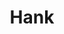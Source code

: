 ---
ee_id: '4341'
site: '1'
type: '2'
long_id: 2016-018 Hank
url: 2016-018-hank
year: '2016'
medium: Chromogenic print
commission:
add_credit:
dims: 168 x 95.8 x 4 cm
pitch:
ps:
live_url:
related:
title: Hank
youtube:
imgs: hank-2016-018-full-database-JH.jpg
subheading:
year2: '2016'
download:
add_credits:
related_code:
! '':
layout: things-i-made
---